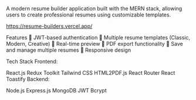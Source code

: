 A modern resume builder application built with the MERN stack, allowing users to create professional resumes using customizable templates.


https://resume-builders.vercel.app/

Features
🔐 JWT-based authentication
📄 Multiple resume templates (Classic, Modern, Creative)
🎨 Real-time preview
📑 PDF export functionality
💾 Save and manage multiple resumes
📱 Responsive design

Tech Stack
Frontend:

React.js
Redux Toolkit
Tailwind CSS
HTML2PDF.js
React Router
React Toastify
Backend:

Node.js
Express.js
MongoDB
JWT
Bcrypt
